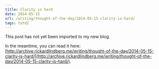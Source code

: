 ```yaml
---
title: Clarity is hard
date: 2014-05-15
url: /writing/thought-of-the-day/2014-05-15-clarity-is-hard/
tags: totd2
---
```


This post has not yet been imported to my new blog.

In the meantime, you can read it here: [http://archive.rickardlindberg.me/writing/thought-of-the-day/2014-05-15-clarity-is-hard/](http://archive.rickardlindberg.me/writing/thought-of-the-day/2014-05-15-clarity-is-hard/).
